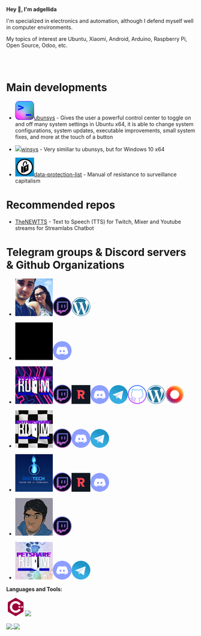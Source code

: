 <p align="center">
  
**Hey 👋, I'm adgellida**

I'm specialized in electronics and automation, although I defend myself well in computer environments.

My topics of interest are Ubuntu, Xiaomi, Android, Arduino, Raspberry Pi, Open Source, Odoo, etc.

<a href="https://twitter.com/adgellida">
  <img align="left" alt="" width="22px" src="https://cdn.jsdelivr.net/npm/simple-icons@v3/icons/twitter.svg" />
</a>
                                                                                                                       
<a href="https://www.linkedin.com/in/adgellida/">
  <img align="left" alt="" width="22px" src="https://cdn.jsdelivr.net/npm/simple-icons@v3/icons/linkedin.svg" />
</a>

<a href="https://t.me/adgellida">
  <img align="left" alt="" width="22px" src="https://cdn.jsdelivr.net/npm/simple-icons@v3/icons/telegram.svg" />
</a>

<a href="https://www.twitch.tv/adgellida">
  <img align="left" alt="" width="22px" src="https://cdn.jsdelivr.net/npm/simple-icons@v3/icons/twitch.svg" />
</a>

<a href="https://discord.com/users/280292967745454081">
  <img align="left" alt="" width="22px" src="https://cdn.jsdelivr.net/npm/simple-icons@v3/icons/discord.svg" />
</a>

<a href="https://www.instagram.com/adgellida/">
  <img align="left" alt="" width="22px" src="https://cdn.jsdelivr.net/npm/simple-icons@v3/icons/instagram.svg" />
</a>

<a href="https://www.youtube.com/c/AntonioDavidGellidaLavara">
  <img align="left" alt="" width="22px" src="https://cdn.jsdelivr.net/npm/simple-icons@v3/icons/youtube.svg" />
</a>

<a href="http://www.adgellida.com/adgellida_web">
  <img align="left" alt="" width="22px" src="https://cdn.jsdelivr.net/npm/simple-icons@3.13.0/icons/wordpress.svg" />
</a>  
 
</p>

<br>
</br>

<p align="left">

Main developments
=============================================

* <img src="https://raw.githubusercontent.com/adgellida/ubunsys/master/logo.png" width="50">[ubunsys](https://github.com/adgellida/ubunsys) - Gives the user a powerful control center to toggle on and off many system settings in Ubuntu x64, it is able to change system configurations, system updates, executable improvements, small system fixes, and more at the touch of a button

* <img src="https://raw.githubusercontent.com/adgellida/winsys/master/logo.png" width="50">[winsys](https://github.com/adgellida/winsys) - Very similiar tu ubunsys, but for Windows 10 x64

* <img src="https://raw.githubusercontent.com/adgellida/data-protection-list/main/images/privacy-first.png" width="50">[data-protection-list](https://github.com/adgellida/data-protection-list) - Manual of resistance to surveillance capitalism

Recommended repos
=============================================
* [TheNEWTTS](https://github.com/LuisSanchez-Dev/TheNewTTS) - Text to Speech (TTS) for Twitch, Mixer and Youtube streams for Streamlabs Chatbot

Telegram groups & Discord servers & Github Organizations
=============================================
  <!-- adgellida -->
* <img src="https://github.com/adgellida/resources/blob/master/images/photo2.png" width="100"><a href="https://www.twitch.tv/adgellida" target="_blank"><img src="https://github.com/adgellida/resources/blob/master/images/twitch.png" width="50"><a href="http://www.adgellida.com/adgellida_web" target="_blank"><img src="https://github.com/adgellida/resources/blob/master/images/WordPress_blue_logo.png" width="50"></a>

  <!-- Gran Comunidad -->
* <img src="https://github.com/adgellida/resources/blob/master/images/Gran_Comunidad.gif" width="100"><a href="https://discord.gg/h3ThekC7Bt" target="_blank"><img src="https://github.com/adgellida/resources/blob/master/images/discord.png" width="50"></a>

  <!-- TechShareRoom -->
* <img src="https://github.com/adgellida/resources/blob/master/images/Techshare_room_Logo3_1.gif" width="100"><a href="https://www.twitch.tv/techshareroom" target="_blank"><img src="https://github.com/adgellida/resources/blob/master/images/twitch.png" width="50"></a><a href="https://app.revolt.chat/invite/248QGdkf" target="_blank"><img src="https://github.com/adgellida/resources/blob/master/images/Revolt.jpg" width="50"></a><a href="https://discord.gg/hbAHGSYGfs" target="_blank"><img src="https://github.com/adgellida/resources/blob/master/images/discord.png" width="50"></a><a href="https://t.me/TechShareRoom" target="_blank"><img src="https://github.com/adgellida/resources/blob/master/images/telegram.png" width="50"><a href="https://github.com/TechShareRoom" target="_blank"><img src="https://github.com/adgellida/resources/blob/master/images/github.png" width="50"></a><a href="http://www.techshareroom.com/techshareroom_web" target="_blank"><img src="https://github.com/adgellida/resources/blob/master/images/WordPress_blue_logo.png" width="50"></a><a href="http://techshareroom.com/techshareroom_wiki" target="_blank"><img src="https://github.com/adgellida/resources/blob/master/images/mediawiki.png" width="50"></a>

  <!-- MotorShareRoom -->
* <img src="https://github.com/adgellida/resources/blob/master/images/Motorshare_room_Logo2.png" width="100"><a href="https://www.twitch.tv/motorshareroom" target="_blank"><img src="https://github.com/adgellida/resources/blob/master/images/twitch.png" width="50"><a href="https://discord.gg/wqGf5ASwmc" target="_blank"><img src="https://github.com/adgellida/resources/blob/master/images/discord.png" width="50"></a><a href="https://t.me/MotorShareRoom" target="_blank"><img src="https://github.com/adgellida/resources/blob/master/images/telegram.png" width="50"></a>

  <!-- Brotech -->
* <img src="https://github.com/adgellida/resources/blob/master/images/Brotech.jpg" width="100"><a href="https://www.twitch.tv/tvbrotech" target="_blank"><img src="https://github.com/adgellida/resources/blob/master/images/twitch.png" width="50"></a><a href="https://app.revolt.chat/invite/en2Qwe3m" target="_blank"><img src="https://github.com/adgellida/resources/blob/master/images/Revolt.jpg" width="50"></a><a href="https://discord.gg/ngbenjdHbj" target="_blank"><img src="https://github.com/adgellida/resources/blob/master/images/discord.png" width="50"></a>
  
  <!-- Li_DK2 -->
* <img src="https://github.com/adgellida/resources/blob/master/images/Li_DK2.png" width="100"><a href="https://www.twitch.tv/Li_DK2" target="_blank"><img src="https://github.com/adgellida/resources/blob/master/images/twitch.png" width="50"></a>

  <!-- PetshareRoom -->
* <img src="https://github.com/adgellida/resources/blob/master/images/Petshare_room_Logo2.png" width="100"><a href="https://discord.gg/wBfuj2z" target="_blank"><img src="https://github.com/adgellida/resources/blob/master/images/discord.png" width="50"></a><a href="https://t.me/PetShareRoom" target="_blank"><img src="https://github.com/adgellida/resources/blob/master/images/telegram.png" width="50"></a>

**Languages and Tools:**  

<code><img height="50" src="https://github.com/devicons/devicon/blob/master/icons/cplusplus/cplusplus-plain.svg"></code><code><img height="50" src="https://icon-icons.com/downloadimage.php?id=94938&root=1381/PNG/512/&file=qt_94938.png"></code>

<a href="https://github.com/adgellida/github-readme-stats">
  <img align="center" src="https://github-readme-stats.vercel.app/api?username=adgellida&show_icons=true&include_all_commits=true&theme=radical" />
</a>
<a href="https://github.com/adgellida/github-readme-stats">
  <!-- Change the `github-readme-stats.vercel.app` to `github-readme-stats.vercel.app`  -->
  <img align="center" src="https://github-readme-stats.vercel.app/api/top-langs/?username=adgellida&layout=compact&theme=radical" />
</a>

</p>
